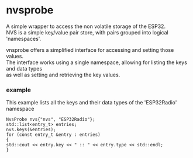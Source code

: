# nvsprobe

A simple wrapper to access the non volatile storage of the ESP32.  
NVS is a simple key/value pair store, with pairs grouped into logical 'namespaces'.  
  
vnsprobe offers a simplified interface for accessing and setting those values.  
The interface works using a single namespace, allowing for listing the keys and data types  
as well as setting and retrieving the key values.

### example
This example lists all the keys and their data types of the 'ESP32Radio' namespace  
```
NvsProbe nvs{"nvs", "ESP32Radio"};
std::list<entry_t> entries;
nvs.keys(&entries);
for (const entry_t &entry : entries)
{
std::cout << entry.key << " :: " << entry.type << std::endl;
}
```